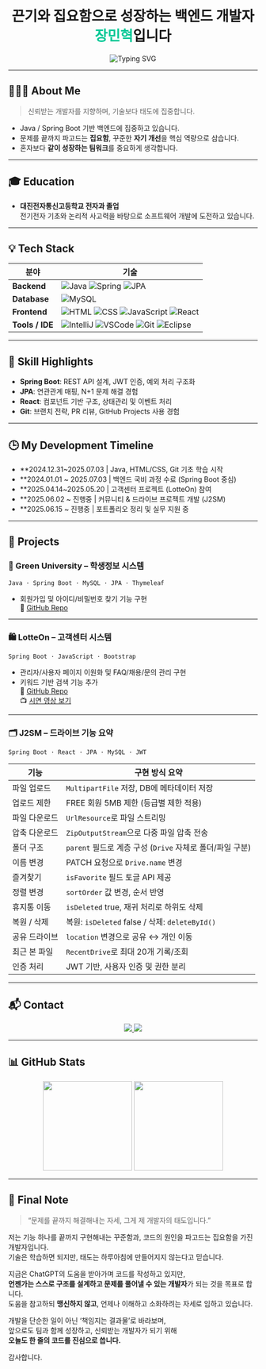 <h1 align="center">끈기와 집요함으로 성장하는 백엔드 개발자 <span style="color:#00C896;">장민혁</span>입니다</h1>

<p align="center">
  <img src="https://readme-typing-svg.herokuapp.com?font=Fira+Code&size=22&pause=1000&color=00C896&center=true&vCenter=true&width=435&lines=Java+%2F+Spring+지향+백엔드+개발자;문제를+파고드는+집요함;꾸준함은+나의+무기입니다" alt="Typing SVG" />
</p>

---

## 🙋🏻‍♂️ About Me
> 신뢰받는 개발자를 지향하며, 기술보다 태도에 집중합니다.

- Java / Spring Boot 기반 백엔드에 집중하고 있습니다.
- 문제를 끝까지 파고드는 **집요함**, 꾸준한 **자기 개선**을 핵심 역량으로 삼습니다.
- 혼자보다 **같이 성장하는 팀워크**를 중요하게 생각합니다.

---

## 🎓 Education

- **대진전자통신고등학교 전자과 졸업**  
  전기전자 기초와 논리적 사고력을 바탕으로 소프트웨어 개발에 도전하고 있습니다.

---

## 💡 Tech Stack

| 분야 | 기술 |
|------|------|
| **Backend** | ![Java](https://skillicons.dev/icons?i=java) ![Spring](https://skillicons.dev/icons?i=spring) ![JPA](https://skillicons.dev/icons?i=hibernate) |
| **Database** | ![MySQL](https://skillicons.dev/icons?i=mysql) |
| **Frontend** | ![HTML](https://skillicons.dev/icons?i=html) ![CSS](https://skillicons.dev/icons?i=css) ![JavaScript](https://skillicons.dev/icons?i=javascript) ![React](https://skillicons.dev/icons?i=react) |
| **Tools / IDE** | ![IntelliJ](https://skillicons.dev/icons?i=intellij) ![VSCode](https://skillicons.dev/icons?i=vscode) ![Git](https://skillicons.dev/icons?i=git) ![Eclipse](https://skillicons.dev/icons?i=eclipse) |

---

## 🧠 Skill Highlights

- **Spring Boot**: REST API 설계, JWT 인증, 예외 처리 구조화
- **JPA**: 연관관계 매핑, N+1 문제 해결 경험
- **React**: 컴포넌트 기반 구조, 상태관리 및 이벤트 처리
- **Git**: 브랜치 전략, PR 리뷰, GitHub Projects 사용 경험

---

## 🕒 My Development Timeline

- **2024.12.31~2025.07.03 | Java, HTML/CSS, Git 기초 학습 시작  
- **2024.01.01 ~ 2025.07.03 | 백엔드 국비 과정 수료 (Spring Boot 중심)  
- **2025.04.14~2025.05.20 | 고객센터 프로젝트 (LotteOn) 참여  
- **2025.06.02 ~ 진행중 | 커뮤니티 & 드라이브 프로젝트 개발 (J2SM)  
- **2025.06.15 ~ 진행중 | 포트폴리오 정리 및 실무 지원 중

---

## 💼 Projects

### 🏫 Green University – 학생정보 시스템  
`Java · Spring Boot · MySQL · JPA · Thymeleaf`  
- 회원가입 및 아이디/비밀번호 찾기 기능 구현  
🔗 [GitHub Repo](https://github.com/minheyok/green)

---

### 🛍️ LotteOn – 고객센터 시스템  
`Spring Boot · JavaScript · Bootstrap`  
- 관리자/사용자 페이지 이원화 및 FAQ/채용/문의 관리 구현  
- 키워드 기반 검색 기능 추가  
🔗 [GitHub Repo](https://github.com/greenlotte6/lotte1-lotteon-project-team4)  
📺 [시연 영상 보기](https://www.youtube.com/watch?v=5xUk7lsGvkE&t=12s)

---

### 🗂️ J2SM – 드라이브 기능 요약  
`Spring Boot · React · JPA · MySQL · JWT`

| 기능 | 구현 방식 요약 |
|------|----------------|
| 파일 업로드 | `MultipartFile` 저장, DB에 메타데이터 저장 |
| 업로드 제한 | FREE 회원 5MB 제한 (등급별 제한 적용) |
| 파일 다운로드 | `UrlResource`로 파일 스트리밍 |
| 압축 다운로드 | `ZipOutputStream`으로 다중 파일 압축 전송 |
| 폴더 구조 | `parent` 필드로 계층 구성 (`Drive` 자체로 폴더/파일 구분) |
| 이름 변경 | PATCH 요청으로 `Drive.name` 변경 |
| 즐겨찾기 | `isFavorite` 필드 토글 API 제공 |
| 정렬 변경 | `sortOrder` 값 변경, 순서 반영 |
| 휴지통 이동 | `isDeleted` true, 재귀 처리로 하위도 삭제 |
| 복원 / 삭제 | 복원: `isDeleted` false / 삭제: `deleteById()` |
| 공유 드라이브 | `location` 변경으로 공유 ↔ 개인 이동 |
| 최근 본 파일 | `RecentDrive`로 최대 20개 기록/조회 |
| 인증 처리 | JWT 기반, 사용자 인증 및 권한 분리 |
>


---

## 📬 Contact

<p align="center">
  <a href="mailto:wkdalsgur5556@gmail.com">
    <img src="https://img.shields.io/badge/Gmail-D14836?style=for-the-badge&logo=gmail&logoColor=white"/>
  </a>
  <a href="https://github.com/minheyok">
    <img src="https://img.shields.io/badge/GitHub-000?style=for-the-badge&logo=github&logoColor=white"/>
  </a>
</p>

---

## 📊 GitHub Stats

<p align="center">
  <img height="180" src="https://github-readme-stats.vercel.app/api?username=minheyok&show_icons=true&theme=tokyonight&hide_border=true"/>
  <img height="180" src="https://github-readme-stats.vercel.app/api/top-langs/?username=minheyok&layout=compact&theme=tokyonight&hide_border=true"/>
</p>

---

## 🧩 Final Note

> “문제를 끝까지 해결해내는 자세, 그게 제 개발자의 태도입니다.”

저는 기능 하나를 끝까지 구현해내는 꾸준함과, 코드의 원인을 파고드는 집요함을 가진 개발자입니다.  
기술은 학습하면 되지만, 태도는 하루아침에 만들어지지 않는다고 믿습니다.  

지금은 ChatGPT의 도움을 받아가며 코드를 작성하고 있지만,  
**언젠가는 스스로 구조를 설계하고 문제를 풀어낼 수 있는 개발자**가 되는 것을 목표로 합니다.  
도움을 참고하되 **맹신하지 않고**, 언제나 이해하고 소화하려는 자세로 임하고 있습니다.  

개발을 단순한 일이 아닌 ‘책임지는 결과물’로 바라보며,  
앞으로도 팀과 함께 성장하고, 신뢰받는 개발자가 되기 위해  
**오늘도 한 줄의 코드를 진심으로 씁니다.**

감사합니다.
